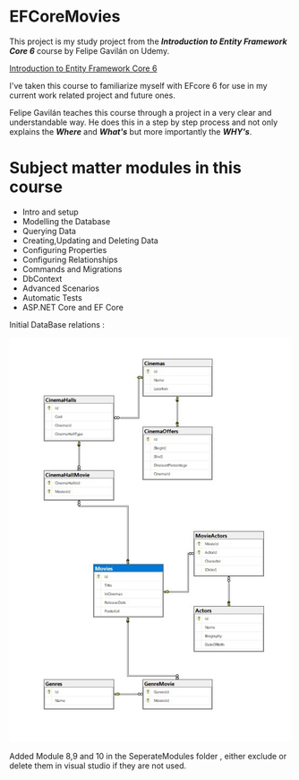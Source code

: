# EFCoreMovies

This project is my study project from the ***Introduction to Entity Framework Core 6*** course by Felipe Gavilán on Udemy.

[Introduction to Entity Framework Core 6](https://www.udemy.com/course/introduction-to-entity-framework-core/)

I've taken this course to familiarize myself with EFcore 6 for use in my current work related project and future ones.

Felipe Gavilán teaches this course through a project in a very clear and understandable way.
He does this in a step by step process and not only explains the ***Where*** and ***What's*** but more importantly the ***WHY's***.

# Subject matter modules in this course

* Intro and setup
* Modelling the Database
* Querying Data
* Creating,Updating and Deleting Data
* Configuring Properties
* Configuring Relationships
* Commands and Migrations
* DbContext
* Advanced Scenarios
* Automatic Tests
* ASP.NET Core and EF Core

Initial DataBase relations :



![Initial DataBase relations](https://github.com/TiberiusRC/EFCoreMovies/blob/master/Diagram.jpg)


Added Module 8,9 and 10 in the SeperateModules folder , either exclude or delete them in visual studio if they are not used.
